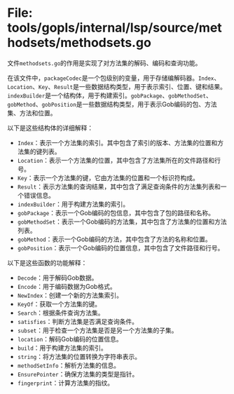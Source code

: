 # File: tools/gopls/internal/lsp/source/methodsets/methodsets.go

文件`methodsets.go`的作用是实现了对方法集的解码、编码和查询功能。

在该文件中，`packageCodec`是一个包级别的变量，用于存储编解码器。`Index`、`Location`、`Key`、`Result`是一些数据结构类型，用于表示索引、位置、键和结果。`indexBuilder`是一个结构体，用于构建索引。`gobPackage`、`gobMethodSet`、`gobMethod`、`gobPosition`是一些数据结构类型，用于表示Gob编码的包、方法集、方法和位置。

以下是这些结构体的详细解释：
- `Index`：表示一个方法集的索引。其中包含了索引的版本、方法集的位置和方法集的键列表。
- `Location`：表示一个方法集的位置，其中包含了方法集所在的文件路径和行号。
- `Key`：表示一个方法集的键，它由方法集的位置和一个标识符构成。
- `Result`：表示方法集的查询结果，其中包含了满足查询条件的方法集列表和一个错误信息。
- `indexBuilder`：用于构建方法集的索引。
- `gobPackage`：表示一个Gob编码的包信息，其中包含了包的路径和名称。
- `gobMethodSet`：表示一个Gob编码的方法集，其中包含了方法集的位置和方法列表。
- `gobMethod`：表示一个Gob编码的方法，其中包含了方法的名称和位置。
- `gobPosition`：表示一个Gob编码的位置信息，其中包含了文件路径和行号。

以下是这些函数的功能解释：
- `Decode`：用于解码Gob数据。
- `Encode`：用于编码数据为Gob格式。
- `NewIndex`：创建一个新的方法集索引。
- `KeyOf`：获取一个方法集的键。
- `Search`：根据条件查询方法集。
- `satisfies`：判断方法集是否满足查询条件。
- `subset`：用于检查一个方法集是否是另一个方法集的子集。
- `location`：解码Gob编码的位置信息。
- `build`：用于构建方法集的索引。
- `string`：将方法集的位置转换为字符串表示。
- `methodSetInfo`：解析方法集的信息。
- `EnsurePointer`：确保方法集的类型是指针。
- `fingerprint`：计算方法集的指纹。

